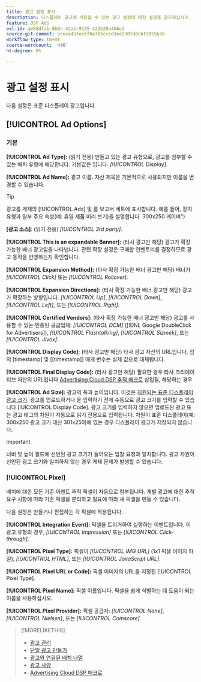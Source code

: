 ```yaml
---
title: 광고 설정 표시
description: 디스플레이 광고에 사용할 수 있는 광고 설정에 대한 설명을 참조하십시오.
feature: DSP Ads
exl-id: ae88dfab-0b0c-42ab-9135-422b20a4b6cd
source-git-commit: bcece4bfec6f8a765cced3ee230fd8cbf3055b7b
workflow-type: tm+mt
source-wordcount: '446'
ht-degree: 0%

---
```


# 광고 설정 표시

다음 설정은 표준 디스플레이 광고입니다.

## [!UICONTROL Ad Options]

### 기본

**[!UICONTROL Ad Type]:** (읽기 전용) 만들고 있는 광고 유형으로, 광고를 첨부할 수 있는 배치 유형에 해당합니다. 기본값은 입니다. *[!UICONTROL Display]*.

**[!UICONTROL Ad Name]:** 광고 이름. 자산 제목은 기본적으로 사용되지만 이름을 변경할 수 있습니다.

>[!TIP]
>
> 광고를 게재의 [!UICONTROL Ads] 및 를 보고서 세트에 표시합니다. 예를 들어, 장치 유형과 일부 주요 속성(예: 휴일 제품 미리 보기)을 설명합니다. 300x250 게이머&quot;)

**\[광고 소스\]**: (읽기 전용) *[!UICONTROL 3rd party]*.

**[!UICONTROL This is an expandable Banner]:** (타사 광고만 해당) 광고가 확장 가능한 배너 광고임을 나타냅니다. 관련 확장 설정은 구매할 인벤토리를 결정하므로 광고 동작을 반영하는지 확인합니다.

**[!UICONTROL Expansion Method]:** (타사 확장 가능한 배너 광고만 해당) 배너가 *[!UICONTROL Click]* 또는 *[!UICONTROL Rollover]*.

**[!UICONTROL Expansion Directions]:** (타사 확장 가능한 배너 광고만 해당) 광고가 확장하는 방향입니다. *[!UICONTROL Up]*, *[!UICONTROL Down]*, *[!UICONTROL Left]*, 또는 *[!UICONTROL Right]*.

**[!UICONTROL Certified Vendors]:** (타사 확장 가능한 배너 광고만 해당) 광고를 사용할 수 있는 인증된 공급업체: *[!UICONTROL DCM]* ([!DNL Google DoubleClick for Advertisers]), *[!UICONTROL Flashtalking]*, *[!UICONTROL Sizmek]*, 또는 *[!UICONTROL Jivox]*.

**[!UICONTROL Display Code]:** (타사 광고만 해당) 타사 광고 자산의 URL입니다. 임의 [timestamp] 및 [[timestamp]] 매개 변수는 실제 값으로 대체됩니다.

**[!UICONTROL Final Display Code]:** (타사 광고만 해당) 필요한 경우 타사 크리에이티브 자산의 URL입니다 [Advertising Cloud DSP 추적 매크로](/help/dsp/campaign-management/macros.md) 삽입됨, 해당하는 경우

**[!UICONTROL Ad Size]:** 광고의 폭과 높이입니다. 이것은 [지원되는 표준 디스플레이 광고 크기](ad-specs.md). 광고를 업로드하거나 을 입력하기 전에 수동으로 광고 크기를 입력할 수 있습니다 [!UICONTROL Display Code]. 광고 크기를 입력하지 않으면 업로드된 광고 또는 광고 태그의 차원이 자동으로 읽기 전용으로 입력됩니다. 차원이 표준 디스플레이(예: 300x250 광고 크기 대신 301x250)에 없는 경우 디스플레이 광고가 저장되지 않습니다.

>[!IMPORTANT]
>
> 너비 및 높이 필드에 선언된 광고 크기가 들어오는 입찰 요청과 일치합니다. 광고 차원이 선언된 광고 크기와 일치하지 않는 경우 게재 문제가 발생할 수 있습니다.

### [!UICONTROL Pixel]

배치에 대한 모든 기존 이벤트 추적 픽셀이 자동으로 첨부됩니다. 개별 광고에 대한 추적 요구 사항에 따라 기존 픽셀을 분리하고 필요에 따라 새 픽셀을 만들 수 있습니다.

다음 설정은 만들거나 편집하는 각 픽셀에 적용됩니다.

**[!UICONTROL Integration Event]:** 픽셀을 트리거하여 실행하는 이벤트입니다. 이 광고 유형의 경우, *[!UICONTROL Impression]* 또는 *[!UICONTROL Click-through]*.

**[!UICONTROL Pixel Type]:** 픽셀이 *[!UICONTROL IMG URL]* (1x1 픽셀 이미지 파일), *[!UICONTROL HTML]*, 또는 *[!UICONTROL JavaScript URL]*.

**[!UICONTROL Pixel URL or Code]:** 픽셀 이미지의 URL을 지정된 [!UICONTROL Pixel Type].

**[!UICONTROL Pixel Name]:** 픽셀 이름입니다. 픽셀을 쉽게 식별하는 데 도움이 되는 이름을 사용하십시오.

**[!UICONTROL Pixel Provider]:** 픽셀 공급자: *[!UICONTROL None]*, *[!UICONTROL Nielsen]*, 또는 *[!UICONTROL Comscore]*.

>[!MORELIKETHIS]
>
>* [광고 관리](ad-about.md)
>* [단일 광고 만들기](ad-create.md)
>* [광고와 연결된 배치 나열](ad-list-placements.md)
>* [광고 사양](ad-specs.md)
>* [Advertising Cloud DSP 매크로](/help/dsp/campaign-management/macros.md)

